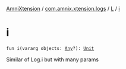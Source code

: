 [AmniXtension](../../index.md) / [com.amnix.xtension.logs](../index.md) / [L](index.md) / [i](./i.md)

# i

`fun i(vararg objects: `[`Any`](https://kotlinlang.org/api/latest/jvm/stdlib/kotlin/-any/index.html)`?): `[`Unit`](https://kotlinlang.org/api/latest/jvm/stdlib/kotlin/-unit/index.html)

Similar of Log.i but with many params

